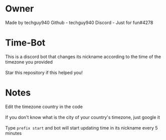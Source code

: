 # Owner
Made by techguy940
Github - techguy940
Discord - Just for fun#4278

# Time-Bot
This is a discord bot that changes its nickname according to the time of the timezone you provided<br> </br>
Star this repository if this helped you!

# Notes
Edit the timezone country in the code<br> </br>
If you don't know what is the city of your country's timezone, just google it<br> </br>
Type `prefix start` and bot will start updating time in its nickname every 5 minutes<br> </br>
